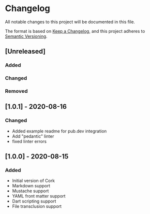 # Changelog
All notable changes to this project will be documented in this file.

The format is based on [Keep a Changelog](https://keepachangelog.com/en/1.0.0/),
and this project adheres to [Semantic Versioning](https://semver.org/spec/v2.0.0.html).

## [Unreleased]
### Added

### Changed

### Removed

## [1.0.1] - 2020-08-16
### Changed
- Added example readme for pub.dev integration
- Add "pedantic" linter
- fixed linter errors

## [1.0.0] - 2020-08-15
### Added
- Initial version of Cork
- Markdown support
- Mustache support
- YAML front matter support
- Dart scripting support
- File transclusion support
